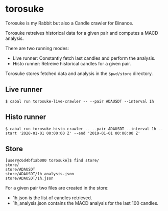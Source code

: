 # torosuke

Torosuke is my Rabbit but also a Candle crawler for Binance.

Torosuke retreives historical data for a given pair and computes a MACD analysis.

There are two running modes:

- Live runner: Constantly fetch last candles and perform the analysis.
- Histo runner: Retreive historical candles for a given pair.

Torosuke stores fetched data and analysis in the `$pwd/store` directory.

## Live runner

```ShellSession
$ cabal run torosuke-live-crawler -- --pair ADAUSDT --interval 1h
```

## Histo runner

```ShellSession
$ cabal run torosuke-histo-crawler -- --pair ADAUSDT --interval 1h --start '2020-01-01 00:00:00 Z' --end '2019-01-01 00:00:00 Z'
```

## Store

```ShellSession
[user@c6d4bf1ab000 torosuke]$ find store/
store/
store/ADAUSDT
store/ADAUSDT/1h_analysis.json
store/ADAUSDT/1h.json
```

For a given pair two files are created in the store:

- 1h.json is the list of candles retrieved.
- 1h_analysis.json contains the MACD analysis for the last 100 candles.

